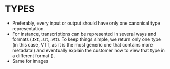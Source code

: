 # TYPES

- Preferably, every input or output should have only one canonical type representation.
- For instance, transcriptions can be represented in several ways and formats (.txt, .srt, .vtt). To keep things simple, we return only one type (in this case, VTT, as it is the most generic one that contains more metadata!) and eventually explain the customer how to view that type in a different format ().
- Same for images